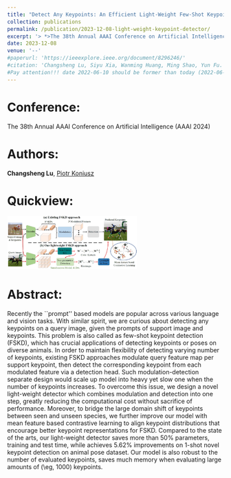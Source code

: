 ```yaml
---
title: "Detect Any Keypoints: An Efficient Light-Weight Few-Shot Keypoint Detector"
collection: publications
permalink: /publication/2023-12-08-light-weight-keypoint-detector/
excerpt: '> *>The 38th Annual AAAI Conference on Artificial Intelligence (AAAI 2024)*<br>*>**Changsheng Lu**, Piotr Koniusz*<br>>In order to maintain flexibility of detecting varying number of keypoints, existing few-shot keypoint detection (FSKD) approaches modulate query feature map per support keypoint, then detect the corresponding keypoint from each modulated feature via a detection head. Such modulation-detection separate design would scale up model into heavy yet slow one when the number of keypoints increases. To overcome this issue, we design a novel light-weight detector which combines modulation and detection into one step, greatly reducing the computational cost without sacrifice of performance. Moreover, to bridge the large domain shift of keypoints between seen and unseen species, we further improve our model with mean feature based contrastive learning to align keypoint distributions that encourage better keypoint representations for FSKD.'
date: 2023-12-08
venue: '--'
#paperurl: 'https://ieeexplore.ieee.org/document/8296246/'
#citation: 'Changsheng Lu, Siyu Xia, Wanming Huang, Ming Shao, Yun Fu. Circle Detection by Arc-support Line Segments. In: The 24rd IEEE International Conference on Image Processing (ICIP).'
#Pay attention!!! date 2022-06-10 should be former than today (2022-06-12) as it will triger error.
---
```


Conference:  
===  
The 38th Annual AAAI Conference on Artificial Intelligence (AAAI 2024)

Authors: 
===
**Changsheng Lu**, [Piotr Koniusz](http://users.cecs.anu.edu.au/~koniusz/)

Quickview:
===  
<img src="/images/pub-images/2024/lwfskd.png" width="60%" height="60%">

Abstract: 
===
Recently the ``prompt'' based models are popular across various language and vision tasks. With similar spirit, we are curious about detecting any keypoints on a query image, given the prompts of support image and keypoints. This problem is also called as few-shot keypoint detection (FSKD), which has crucial applications of detecting keypoints or poses on diverse animals. In order to maintain flexibility of detecting varying number of keypoints, existing FSKD approaches modulate query feature map per support keypoint, then detect the corresponding keypoint from each modulated feature via a detection head. Such modulation-detection separate design would scale up model into heavy yet slow one when the number of keypoints increases. To overcome this issue, we design a novel light-weight detector which combines modulation and detection into one step, greatly reducing the computational cost without sacrifice of performance. Moreover, to bridge the large domain shift of keypoints between seen and unseen species, we further improve our model with mean feature based contrastive learning to align keypoint distributions that encourage better keypoint representations for FSKD. Compared to the state of the arts, our light-weight detector saves more than 50\% parameters, training and test time, while achieves 5.62\% improvements on 1-shot novel keypoint detection on animal pose dataset. Our model is also robust to the number of evaluated keypoints, saves much memory when evaluating large amounts of (\eg, 1000) keypoints.  

<!-- Source Code: 
===
Please click [here](https://github.com/AlanLuSun/Few-shot-keypoint-detection). -->